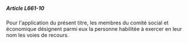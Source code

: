 ##### Article L661-10

Pour l'application du présent titre, les membres du comité social et économique désignent parmi eux la personne habilitée à exercer en leur nom les voies de recours.

